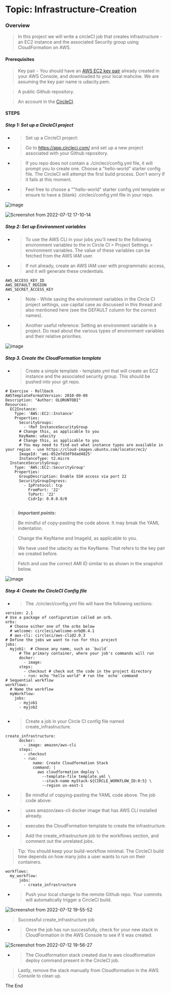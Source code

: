 # Topic: Infrastructure-Creation

### Overview

> In this project we will write a circleCI job that creates infrastructure - an EC2 instance and the associated Security group using CloudFormation on AWS.

#### Prerequisites

> Key pair - You should have an [AWS EC2 key pair](https://docs.aws.amazon.com/AWSEC2/latest/UserGuide/ec2-key-pairs.html#having-ec2-create-your-key-pair)  already created in your AWS Console, and downloaded to your local mahcine. We are assuming the key pair name is udacity.pem.

> A public Github repository.

> An account in the [CircleCI](https://app.circleci.com/).

#### STEPS

##### Step 1: Set up a CircleCI project
- > Set up a CircleCI project:

- > Go to https://app.circleci.com/ and set up a new project associated with your Github repository.

- > If you repo does not contain a ./circleci/config.yml file, it will prompt you to create one. Choose a "hello-world" starter config file. The CircleCI will attempt the first build process. Don't worry if it fails at this moment.

- > Feel free to choose a ""hello-world" starter config.yml template or ensure to have a (blank) .circleci/config.yml file in your repo.

![image](https://user-images.githubusercontent.com/40290711/178592636-08d126ae-d61a-4f39-9dcd-75af47b69c17.png)

![Screenshot from 2022-07-12 17-10-14](https://user-images.githubusercontent.com/40290711/178594066-0d8141e9-a92f-4213-a766-47a4bd8dd15d.png)



##### Step 2: Set up Environment variables

- > To use the AWS CLI in your jobs you'll need to the following environment variables to the in Circle CI > Project Settings > environment variables. The value of these variables can be fetched from the AWS IAM user.

- > If not already, create an AWS IAM user with programmatic access, and it will generate these credentials.
```
AWS_ACCESS_KEY_ID
AWS_DEFAULT_REGION
AWS_SECRET_ACCESS_KEY
```

- > Note - While saving the environment variables in the Circle CI project settings, use capital case as discussed in this thread and also mentioned here (see the DEFAULT column for the correct names).

- > Another useful reference: Setting an environment variable in a project. Do read about the various types of environment variables and their relative priorities.

![image](https://user-images.githubusercontent.com/40290711/178605234-8eaa991d-a459-4a89-9def-0f70ae8df33b.png)

##### Step 3. Create the CloudFormation template
- > Create a simple template - template.yml that will create an EC2 instance and the associated security group. This should be pushed into your git repo.

```
# Exercise - Rollback
AWSTemplateFormatVersion: 2010-09-09
Description: "Author: OLORUNTOBI"
Resources:
  EC2Instance:
    Type: 'AWS::EC2::Instance'
    Properties:
      SecurityGroups:
        - !Ref InstanceSecurityGroup
      # Change this, as applicable to you      
      KeyName: udacity
      # Change this, as applicable to you
      # You may need to find out what instance types are available in your region - use https://cloud-images.ubuntu.com/locator/ec2/
      ImageId: 'ami-052efd3df9dad4825' 
      InstanceType: t2.micro
  InstanceSecurityGroup:
    Type: 'AWS::EC2::SecurityGroup'
    Properties:
      GroupDescription: Enable SSH access via port 22
      SecurityGroupIngress:
        - IpProtocol: tcp
          FromPort: '22'
          ToPort: '22'
          CidrIp: 0.0.0.0/0 


```
> ***Important points:***

> Be mindful of copy-pasting the code above. It may break the YAML indentation.

> Change the KeyName and ImageId, as applicable to you.

> We have used the udacity as the KeyName. That refers to the key pair we created before.

> Fetch and use the correct AMI ID similar to as shown in the snapshot below.

![image](https://user-images.githubusercontent.com/40290711/178607192-4c78c028-3498-4a6a-af65-3aeb89dcf2d1.png)

##### Step 4: Create the CircleCI Config file

- > The ./circleci/config.yml file will have the following sections:


```
version: 2.1
# Use a package of configuration called an orb.
orbs:
  # Choose either one of the orbs below
  # welcome: circleci/welcome-orb@0.4.1
  # aws-cli: circleci/aws-cli@2.0.3
# Define the jobs we want to run for this project
jobs:
  myjob1:  # Choose any name, such as `build`
      # The primary container, where your job's commands will run
      docker:
        - image: 
      steps:
        - checkout # check out the code in the project directory
        - run: echo "hello world" # run the `echo` command
# Sequential workflow
workflows:
  # Name the workflow
  myWorkflow:
    jobs:
      - myjob1
      - myjob2
      
```

- > Create a job in your Circle CI config file named create_infrastructure.

```
create_infrastructure: 
      docker:
        - image: amazon/aws-cli
      steps:
        - checkout
        - run:
            name: Create Cloudformation Stack
            command: |
              aws cloudformation deploy \
                --template-file template.yml \
                --stack-name myStack-${CIRCLE_WORKFLOW_ID:0:5} \
                --region us-east-1
```
- > Be mindful of copying-pasting the YAML code above. The job code above:

- > uses amazon/aws-cli docker image that has AWS CLI installed already.

- > executes the CloudFormation template to create the infrastructure.

- > Add the create_infrastructure job to the workflows section, and comment out the unrelated jobs.

> Tip: You should keep your build-workflow minimal. The CircleCI build time depends on how many jobs a user wants to run on their containers.

```
workflows:
  my_workflow:
      jobs:
        - create_infrastructure
```                

- > Push your local change to the remote Github repo. Your commits will automatically trigger a CircleCI build.

![Screenshot from 2022-07-12 19-55-52](https://user-images.githubusercontent.com/40290711/178610130-fb6e0c02-9f26-4079-ac34-7021676f3b83.png)

> Successful create_infrastructure job

- > Once the job has run successfully, check for your new stack in CloudFormation in the AWS Console to see if it was created.

![Screenshot from 2022-07-12 19-56-27](https://user-images.githubusercontent.com/40290711/178610274-cd6cd0c6-b8f1-4825-b77f-5f0a94ce0a97.png)

- > The Cloudformation stack created due to aws cloudformation deploy command present in the CircleCI job.

> Lastly, remove the stack manually from Cloudformation in the AWS Console to clean up.

The End
